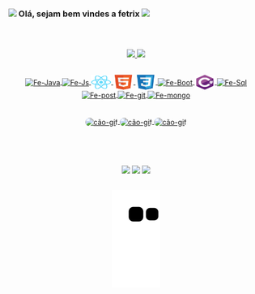 ### <img src="https://media.giphy.com/media/hvRJCLFzcasrR4ia7z/giphy.gif" width="20"> Olá, sejam bem vindes a fetrix <img src="https://c.tenor.com/IvyuPtEfzhoAAAAC/matrix.gif" width="20"><br>

##

<br><div align="center">
  <a href="https://github.com/flpeandrade">
  <img height="180em" src="https://github-readme-stats.vercel.app/api?username=flpeandrade&show_icons=true&theme=github_dark&include_all_commits=true&count_private=true"/>
  <img height="180em" src="https://github-readme-stats.vercel.app/api/top-langs/?username=flpeandrade&layout=compact&langs_count=7&theme=github_dark"/>
</div>
<div style="display: inline_block" align="center"><br>
  <img align="center" alt="Fe-Java" height="30" width="40" src="https://cdn.jsdelivr.net/gh/devicons/devicon/icons/java/java-original.svg">
  <img align="center" alt="Fe-Js" height="30" width="40" src="https://cdn.jsdelivr.net/gh/devicons/devicon/icons/javascript/javascript-original.svg">
  <img align="center" alt="Fe-React" height="30" width="40" src="https://raw.githubusercontent.com/devicons/devicon/master/icons/react/react-original.svg">
  <img align="center" alt="Fe-HTML" height="30" width="40" src="https://raw.githubusercontent.com/devicons/devicon/master/icons/html5/html5-original.svg">
  <img align="center" alt="Fe-CSS" height="30" width="40" src="https://raw.githubusercontent.com/devicons/devicon/master/icons/css3/css3-original.svg">
  <img align="center" alt="Fe-Boot" height="30" width="40" src="https://cdn.jsdelivr.net/gh/devicons/devicon/icons/bootstrap/bootstrap-original.svg">
  <img align="center" alt="Fe-Csharp" height="30" width="40" src="https://raw.githubusercontent.com/devicons/devicon/master/icons/csharp/csharp-original.svg">
  <img align="center" alt="Fe-Sql" height="30" width="40" src="https://cdn.jsdelivr.net/gh/devicons/devicon/icons/microsoftsqlserver/microsoftsqlserver-plain.svg">
  <img align="center" alt="Fe-post" height="30" width="40" src="https://cdn.jsdelivr.net/gh/devicons/devicon/icons/postgresql/postgresql-original.svg">
  <img align="center" alt="Fe-git" height="30" width="40" src="https://cdn.jsdelivr.net/gh/devicons/devicon/icons/git/git-original.svg">
  <img align="center" alt="Fe-mongo" height="30" width="40" src="https://cdn.jsdelivr.net/gh/devicons/devicon/icons/mongodb/mongodb-original.svg">
</div><br>
  <div style="display: inline_block;" align="center"><br>
  <img align="center" alt="cão-gif" height="150" style="border-radius:50px;" src="https://64.media.tumblr.com/tumblr_lme283SjN01qbdwboo1_500.gif">
  <img align="center" alt="cão-gif" height="150" style="border-radius:50px;" src="https://pa1.narvii.com/6800/4237f889ef0ebc9a19afc93c55dad0f3cea94649_hq.gif">
  <img align="center" alt="cão-gif" height="150" style="border-radius:50px;" src="http://1.bp.blogspot.com/-1MQ3X-0-Kb0/Tc8lz_hZvdI/AAAAAAAAATI/WdkRR0FLuH4/s1600/tumblr_li63m5ecjd1qd4264o1_500.gif">
</div><br>
  
  ##
 
<br><div align="center"> 
  <a href="https://instagram.com/flpeandrade" target="_blank"><img src="https://img.shields.io/badge/-Instagram-%23E4405F?style=for-the-badge&logo=instagram&logoColor=white" target="_blank"></a>
  <a href = "mailto:felipeandradecastro548@gmail.com"><img src="https://img.shields.io/badge/Gmail-D14836?style=for-the-badge&logo=gmail&logoColor=white" target="_blank"></a>
  <a href="https://www.linkedin.com/in/felipe-andrade-de-castro-970973159" target="_blank"><img src="https://img.shields.io/badge/-LinkedIn-%230077B5?style=for-the-badge&logo=linkedin&logoColor=white" target="_blank"></a> 
  
  ##
 
  ![Snake animation](https://github.com/flpeandrade/flpeandrade/blob/output/github-contribution-grid-snake.svg)
 
</div>
